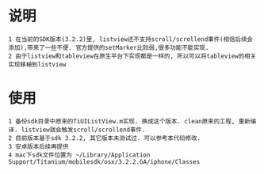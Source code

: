 说明
================
    1 在当前的SDK版本(3.2.2)里, listview还不支持scroll/scrollend事件(相信后续会添加),带来了一些不便. 官方提供的setMarker比较弱,很多功能不能实现.
    2 由于listview和tableview在原生平台下实现都是一样的, 所以可以将tableview的相关实现移植到listview


使用
================
    1 备份sdk目录中原来的TiUIListView.m实现. 换成这个版本. clean原来的工程, 重新编译. listview就会触发scroll/scrollend事件.
    2 目前版本基于sdk 3.2.2, 其它版本未测试过. 可以参考本代码修改.
    3 安卓版本后续再提供
    4 mac下sdk文件位置为 ~/Library/Application Support/Titanium/mobilesdk/osx/3.2.2.GA/iphone/Classes

